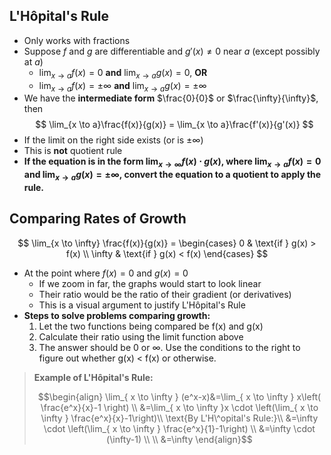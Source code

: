 ## L'Hôpital's Rule
- Only works with fractions
- Suppose $f$ and $g$ are differentiable and $g'(x) \neq 0$ near $a$ (except possibly at $a$)
	- $\displaystyle\lim_{x \to a}f(x) = 0$ **and** $\displaystyle\lim_{x \to a}g(x) = 0$, **OR**
	- $\displaystyle\lim_{x \to a}f(x) = \pm\infty$ **and** $\displaystyle\lim_{x \to a}g(x) = \pm\infty$
- We have the **intermediate form** $\frac{0}{0}$ or $\frac{\infty}{\infty}$, then
$$
\lim_{x \to a}\frac{f(x)}{g(x)} = \lim_{x \to a}\frac{f'(x)}{g'(x)}
$$
- If the limit on the right side exists (or is $\pm\infty$)
- This is **not** quotient rule
- **If the equation is in the form $\displaystyle\lim_{ x \to \infty }f(x)\cdot g(x)$, where $\displaystyle\lim_{x \to a} f(x) = 0$ and $\displaystyle\lim_{x \to a} g(x) = \pm \infty$, convert the equation to a quotient to apply the rule.**
## Comparing Rates of Growth
$$
\lim_{x \to \infty} \frac{f(x)}{g(x)} =
\begin{cases}
0 & \text{if } g(x) > f(x) \\
\infty & \text{if } g(x) < f(x)
\end{cases}
$$
- At the point where $f(x) = 0$ and $g(x) = 0$
	- If we zoom in far, the graphs would start to look linear
	- Their ratio would be the ratio of their gradient (or derivatives)
	- This is a visual argument to justify L'Hôpital's Rule
- **Steps to solve problems comparing growth:**
	1. Let the two functions being compared be f(x) and g(x)
	2. Calculate their ratio using the limit function above
	3. The answer should be $0$ or $\infty$. Use the conditions to the right to figure out whether g(x) < f(x) or otherwise.

> **Example of L'Hôpital's Rule:** 
> 
> $$\begin{align}
\lim_{ x \to \infty } (e^x-x)&=\lim_{ x \to \infty } x\left( \frac{e^x}{x}-1 \right) \\
&=\lim_{ x \to \infty }x \cdot \left(\lim_{ x \to \infty } \frac{e^x}{x}-1\right)\\
\text{By L'H\^opital's Rule:}\\
&=\infty \cdot \left(\lim_{ x \to \infty } \frac{e^x}{1}-1\right) \\
&=\infty \cdot (\infty-1) \\ \\
&=\infty
\end{align}$$